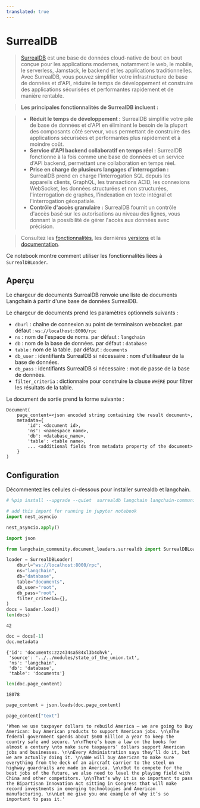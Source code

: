```yaml
---
translated: true
---
```


# SurrealDB

>[SurrealDB](https://surrealdb.com/) est une base de données cloud-native de bout en bout conçue pour les applications modernes, notamment le web, le mobile, le serverless, Jamstack, le backend et les applications traditionnelles. Avec SurrealDB, vous pouvez simplifier votre infrastructure de base de données et d'API, réduire le temps de développement et construire des applications sécurisées et performantes rapidement et de manière rentable.

>**Les principales fonctionnalités de SurrealDB incluent :**

>* **Réduit le temps de développement :** SurrealDB simplifie votre pile de base de données et d'API en éliminant le besoin de la plupart des composants côté serveur, vous permettant de construire des applications sécurisées et performantes plus rapidement et à moindre coût.
>* **Service d'API backend collaboratif en temps réel :** SurrealDB fonctionne à la fois comme une base de données et un service d'API backend, permettant une collaboration en temps réel.
>* **Prise en charge de plusieurs langages d'interrogation :** SurrealDB prend en charge l'interrogation SQL depuis les appareils clients, GraphQL, les transactions ACID, les connexions WebSocket, les données structurées et non structurées, l'interrogation de graphes, l'indexation en texte intégral et l'interrogation géospatiale.
>* **Contrôle d'accès granulaire :** SurrealDB fournit un contrôle d'accès basé sur les autorisations au niveau des lignes, vous donnant la possibilité de gérer l'accès aux données avec précision.

>Consultez les [fonctionnalités](https://surrealdb.com/features), les dernières [versions](https://surrealdb.com/releases) et la [documentation](https://surrealdb.com/docs).

Ce notebook montre comment utiliser les fonctionnalités liées à `SurrealDBLoader`.

## Aperçu

Le chargeur de documents SurrealDB renvoie une liste de documents Langchain à partir d'une base de données SurrealDB.

Le chargeur de documents prend les paramètres optionnels suivants :

* `dburl` : chaîne de connexion au point de terminaison websocket. par défaut : `ws://localhost:8000/rpc`
* `ns` : nom de l'espace de noms. par défaut : `langchain`
* `db` : nom de la base de données. par défaut : `database`
* `table` : nom de la table. par défaut : `documents`
* `db_user` : identifiants SurrealDB si nécessaire : nom d'utilisateur de la base de données.
* `db_pass` : identifiants SurrealDB si nécessaire : mot de passe de la base de données.
* `filter_criteria` : dictionnaire pour construire la clause `WHERE` pour filtrer les résultats de la table.

Le document de sortie prend la forme suivante :

```output
Document(
    page_content=<json encoded string containing the result document>,
    metadata={
        'id': <document id>,
        'ns': <namespace name>,
        'db': <database_name>,
        'table': <table name>,
        ... <additional fields from metadata property of the document>
    }
)
```

## Configuration

Décommentez les cellules ci-dessous pour installer surrealdb et langchain.

```python
# %pip install --upgrade --quiet  surrealdb langchain langchain-community
```

```python
# add this import for running in jupyter notebook
import nest_asyncio

nest_asyncio.apply()
```

```python
import json

from langchain_community.document_loaders.surrealdb import SurrealDBLoader
```

```python
loader = SurrealDBLoader(
    dburl="ws://localhost:8000/rpc",
    ns="langchain",
    db="database",
    table="documents",
    db_user="root",
    db_pass="root",
    filter_criteria={},
)
docs = loader.load()
len(docs)
```

```output
42
```

```python
doc = docs[-1]
doc.metadata
```

```output
{'id': 'documents:zzz434sa584xl3b4ohvk',
 'source': '../../modules/state_of_the_union.txt',
 'ns': 'langchain',
 'db': 'database',
 'table': 'documents'}
```

```python
len(doc.page_content)
```

```output
18078
```

```python
page_content = json.loads(doc.page_content)
```

```python
page_content["text"]
```

```output
'When we use taxpayer dollars to rebuild America – we are going to Buy American: buy American products to support American jobs. \n\nThe federal government spends about $600 Billion a year to keep the country safe and secure. \n\nThere’s been a law on the books for almost a century \nto make sure taxpayers’ dollars support American jobs and businesses. \n\nEvery Administration says they’ll do it, but we are actually doing it. \n\nWe will buy American to make sure everything from the deck of an aircraft carrier to the steel on highway guardrails are made in America. \n\nBut to compete for the best jobs of the future, we also need to level the playing field with China and other competitors. \n\nThat’s why it is so important to pass the Bipartisan Innovation Act sitting in Congress that will make record investments in emerging technologies and American manufacturing. \n\nLet me give you one example of why it’s so important to pass it.'
```
